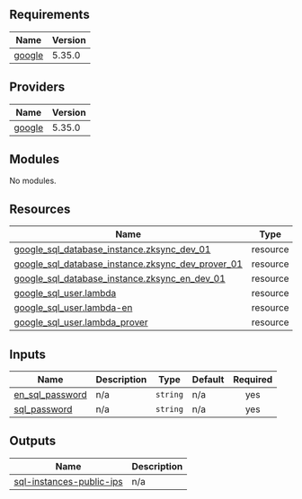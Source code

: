 <!-- BEGIN_TF_DOCS -->
## Requirements

| Name | Version |
|------|---------|
| <a name="requirement_google"></a> [google](#requirement\_google) | 5.35.0 |

## Providers

| Name | Version |
|------|---------|
| <a name="provider_google"></a> [google](#provider\_google) | 5.35.0 |

## Modules

No modules.

## Resources

| Name | Type |
|------|------|
| [google_sql_database_instance.zksync_dev_01](https://registry.terraform.io/providers/hashicorp/google/5.35.0/docs/resources/sql_database_instance) | resource |
| [google_sql_database_instance.zksync_dev_prover_01](https://registry.terraform.io/providers/hashicorp/google/5.35.0/docs/resources/sql_database_instance) | resource |
| [google_sql_database_instance.zksync_en_dev_01](https://registry.terraform.io/providers/hashicorp/google/5.35.0/docs/resources/sql_database_instance) | resource |
| [google_sql_user.lambda](https://registry.terraform.io/providers/hashicorp/google/5.35.0/docs/resources/sql_user) | resource |
| [google_sql_user.lambda-en](https://registry.terraform.io/providers/hashicorp/google/5.35.0/docs/resources/sql_user) | resource |
| [google_sql_user.lambda_prover](https://registry.terraform.io/providers/hashicorp/google/5.35.0/docs/resources/sql_user) | resource |

## Inputs

| Name | Description | Type | Default | Required |
|------|-------------|------|---------|:--------:|
| <a name="input_en_sql_password"></a> [en\_sql\_password](#input\_en\_sql\_password) | n/a | `string` | n/a | yes |
| <a name="input_sql_password"></a> [sql\_password](#input\_sql\_password) | n/a | `string` | n/a | yes |

## Outputs

| Name | Description |
|------|-------------|
| <a name="output_sql-instances-public-ips"></a> [sql-instances-public-ips](#output\_sql-instances-public-ips) | n/a |
<!-- END_TF_DOCS -->